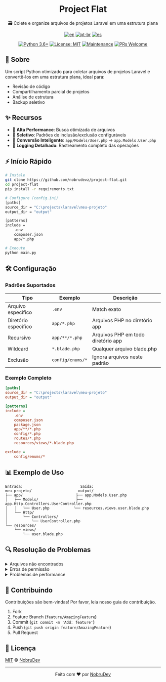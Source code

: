 <div align="center">

# Project Flat

🗃️ Colete e organize arquivos de projetos Laravel em uma estrutura plana

[![en](https://img.shields.io/badge/lang-en-red.svg)](./README.md)
[![pt-br](https://img.shields.io/badge/lang-pt--br-green.svg)](./README.pt-br.md)
[![es](https://img.shields.io/badge/lang-es-yellow.svg)](./README.es.md)

[![Python 3.6+](https://img.shields.io/badge/python-3.6+-blue.svg)](https://www.python.org/downloads/)
[![License: MIT](https://img.shields.io/badge/License-MIT-yellow.svg)](https://opensource.org/licenses/MIT)
[![Maintenance](https://img.shields.io/badge/Maintained%3F-yes-green.svg)](https://github.com/nobrudevz/project-flat/graphs/commit-activity)
[![PRs Welcome](https://img.shields.io/badge/PRs-welcome-brightgreen.svg?style=flat-square)](http://makeapullrequest.com)

</div>

## 📖 Sobre

Um script Python otimizado para coletar arquivos de projetos Laravel e convertê-los em uma estrutura plana, ideal para:

- Revisão de código
- Compartilhamento parcial de projetos
- Análise de estrutura
- Backup seletivo

## ✨ Recursos

- 🚀 **Alta Performance**: Busca otimizada de arquivos
- 🎯 **Seletivo**: Padrões de inclusão/exclusão configuráveis
- 🔄 **Conversão Inteligente**: `app/Models/User.php` → `app.Models.User.php`
- 📝 **Logging Detalhado**: Rastreamento completo das operações

## ⚡ Início Rápido

```bash
# Instale
git clone https://github.com/nobrudevz/project-flat.git
cd project-flat
pip install -r requirements.txt

# Configure (config.ini)
[paths]
source_dir = "C:\projects\laravel\meu-projeto"
output_dir = "output"

[patterns]
include =
    .env
    composer.json
    app/*.php

# Execute
python main.py
```

## 🛠️ Configuração

### Padrões Suportados

| Tipo | Exemplo | Descrição |
|------|---------|-----------|
| Arquivo específico | `.env` | Match exato |
| Diretório específico | `app/*.php` | Arquivos PHP no diretório app |
| Recursivo | `app/**/*.php` | Arquivos PHP em todo diretório app |
| Wildcard | `*.blade.php` | Qualquer arquivo blade.php |
| Exclusão | `config/enums/*` | Ignora arquivos neste padrão |

### Exemplo Completo

```ini
[paths]
source_dir = "C:\projects\laravel\meu-projeto"
output_dir = "output"

[patterns]
include =
    .env
    composer.json
    package.json
    app/**/*.php
    config/*.php
    routes/*.php
    resources/views/*.blade.php

exclude =
    config/enums/*
```

## 📊 Exemplo de Uso

```text
Entrada:                          Saída:
meu-projeto/                     output/
├── app/                        ├── app.Models.User.php
│   ├── Models/                 ├── app.Http.Controllers.UserController.php
│   │   └── User.php           └── resources.views.user.blade.php
│   └── Http/
│       └── Controllers/
│           └── UserController.php
└── resources/
    └── views/
        └── user.blade.php
```

## 🔍 Resolução de Problemas

<details>
<summary>Arquivos não encontrados</summary>

- Verifique os padrões no `config.ini`
- Confirme os caminhos dos diretórios
- Examine os logs para detalhes

</details>

<details>
<summary>Erros de permissão</summary>

- Verifique permissões do diretório fonte
- Confirme acesso ao diretório de saída
- Execute com privilégios adequados

</details>

<details>
<summary>Problemas de performance</summary>

- Use padrões específicos
- Evite recursão desnecessária
- Limite a profundidade da busca

</details>

## 👥 Contribuindo

Contribuições são bem-vindas! Por favor, leia nosso guia de contribuição.

1. Fork
2. Feature Branch (`feature/AmazingFeature`)
3. Commit (`git commit -m 'Add: feature'`)
4. Push (`git push origin feature/AmazingFeature`)
5. Pull Request

## 📄 Licença

[MIT](LICENSE) © [NobruDev](https://github.com/nobrudevz)

---

<div align="center">
Feito com ❤️ por <a href="https://github.com/nobrudevz">NobruDev</a>
</div>
